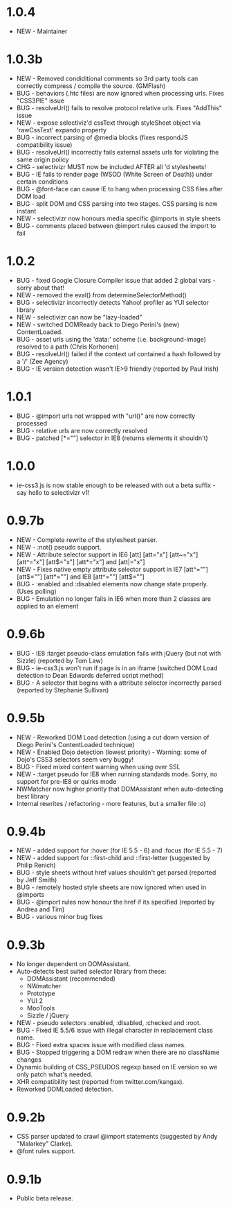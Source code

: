 # 1.0.4
- NEW - Maintainer

# 1.0.3b
- NEW - Removed condiditional comments so 3rd party tools can correctly compress / compile the source. (GMFlash)
- BUG - behaviors (.htc files) are now ignored when processing urls. Fixes "CSS3PIE" issue
- BUG - resolveUrl() fails to resolve protocol relative urls. Fixes "AddThis" issue
- NEW - expose selectiviz'd cssText through styleSheet object via 'rawCssText' expando property
- BUG - incorrect parsing of @media blocks (fixes respondJS compatibility issue)
- BUG - resolveUrl() incorrectly fails external assets urls for violating the same origin policy
- CHG - selectivizr MUST now be included AFTER all <link>'d stylesheets!
- BUG - IE fails to render page (WSOD (White Screen of Death)) under certain conditions
- BUG - @font-face can cause IE to hang when processing CSS files after DOM load
- BUG - split DOM and CSS parsing into two stages. CSS parsing is now instant
- NEW - selectivizr now honours media specific @imports in style sheets
- BUG - comments placed between @import rules caused the import to fail

# 1.0.2
- BUG - fixed Google Closure Compiler issue that added 2 global vars - sorry about that!
- NEW - removed the eval() from determineSelectorMethod()
- BUG - selectivizr incorrectly detects Yahoo! profiler as YUI selector library
- NEW - selectivizr can now be "lazy-loaded"
- NEW - switched DOMReady back to Diego Perini's (new) ContentLoaded.
- BUG - asset urls using the 'data:' scheme (i.e. background-image) resolved to a path (Chris Korhonen)
- BUG - resolveUrl() failed if the context url contained a hash followed by a '/' (Zee Agency)
- BUG - IE version detection wasn't IE>9 friendly (reported by Paul Irish)

# 1.0.1
- BUG - @import urls not wrapped with "url()" are now correctly processed
- BUG - relative urls are now correctly resolved
- BUG - patched [*=""] selector in IE8 (returns elements it shouldn't)

# 1.0.0
- ie-css3.js is now stable enough to be released with out a beta suffix - say hello to selectivizr v1!

# 0.9.7b
- NEW - Complete rewrite of the stylesheet parser.
- NEW - :not() pseudo support.
- NEW - Attribute selector support in IE6 [att] [att="x"] [att~="x"] [att^="x"] [att$="x"] [att*="x"] and [att|="x"]
- NEW - Fixes native empty attribute selector support in IE7 [att^=""] [att$=""] [att*=""] and IE8 [att^=""] [att$=""]
- BUG - :enabled and :disabled elements now change state properly. (Uses polling)
- BUG - Emulation no longer fails in IE6 when more than 2 classes are applied to an element

# 0.9.6b
- BUG - IE8 :target pseudo-class emulation fails with jQuery (but not with Sizzle) (reported by Tom Law)
- BUG - ie-css3.js won't run if page is in an iframe (switched DOM Load detection to Dean Edwards deferred script method)
- BUG - A selector that begins with a attribute selector incorrectly parsed (reported by Stephanie Sullivan)

# 0.9.5b
- NEW - Reworked DOM Load detection (using a cut down version of Diego Perini's ContentLoaded technique)
- NEW - Enabled Dojo detection (lowest priority) - Warning: some of Dojo's CSS3 selectors seem very buggy!
- BUG - Fixed mixed content warning when using over SSL
- NEW - :target pseudo for IE8 when running standards mode. Sorry, no support for pre-IE8 or quirks mode
- NWMatcher now higher priority that DOMAssistant when auto-detecting best library
- Internal rewrites / refactoring - more features, but a smaller file :o)

# 0.9.4b
- NEW - added support for :hover (for IE 5.5 - 6) and :focus (for IE 5.5 - 7)
- NEW - added support for ::first-child and ::first-letter (suggested by Philip Renich)
- BUG - style sheets without href values shouldn't get parsed (reported by Jeff Smith)
- BUG - remotely hosted style sheets are now ignored when used in @imports
- BUG - @import rules now honour the <base> href if its specified (reported by Andrea and Tim)
- BUG - various minor bug fixes

# 0.9.3b
- No longer dependent on DOMAssistant.
- Auto-detects best suited selector library from these:
  - DOMAssistant (recommended)
  - NWmatcher
  - Prototype
  - YUI 2
  - MooTools
  - Sizzle / jQuery
- NEW - pseudo selectors :enabled, :disabled, :checked and :root.
- BUG - Fixed IE 5.5/6 issue with illegal character in replacement class name.
- BUG - Fixed extra spaces issue with modified class names.
- BUG - Stopped triggering a DOM redraw when there are no className changes
- Dynamic building of CSS_PSEUDOS regexp based on IE version so we only patch what's needed.
- XHR compatibility test (reported from twitter.com/kangax).
- Reworked DOMLoaded detection.

# 0.9.2b
- CSS parser updated to crawl @import statements (suggested by Andy "Malarkey" Clarke).
- @font rules support.

# 0.9.1b
- Public beta release.
